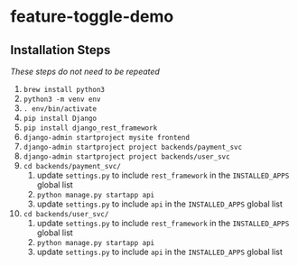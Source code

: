 # feature-toggle-demo

## Installation Steps
*These steps do not need to be repeated*

1. `brew install python3`
1. `python3 -m venv env`
1. `. env/bin/activate`
1. `pip install Django`
1. `pip install django_rest_framework`
1. `django-admin startproject mysite frontend`
1. `django-admin startproject project backends/payment_svc`
1. `django-admin startproject project backends/user_svc`
1. `cd backends/payment_svc/`
    1. update `settings.py` to include `rest_framework` in the `INSTALLED_APPS` global list
    1. `python manage.py startapp api`
    1. update `settings.py` to include `api` in the `INSTALLED_APPS` global list
1. `cd backends/user_svc/`
    1. update `settings.py` to include `rest_framework` in the `INSTALLED_APPS` global list
    1. `python manage.py startapp api`
    1. update `settings.py` to include `api` in the `INSTALLED_APPS` global list
